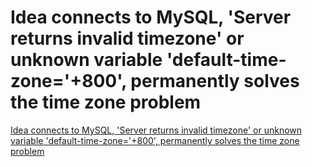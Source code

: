 # Idea connects to MySQL, 'Server returns invalid timezone' or unknown variable 'default-time-zone='+800', permanently solves the time zone problem
[Idea connects to MySQL, 'Server returns invalid timezone' or unknown variable 'default-time-zone='+800', permanently solves the time zone problem](https://aiwithcloud.com/2022/09/19/idea_connects_to_mysql_server_returns_invalid_timezone_or_unknown_variable_default_time_zone800_permanently_solves_the_time_zone_problem/)